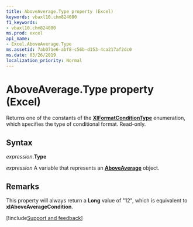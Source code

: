 ```yaml
---
title: AboveAverage.Type property (Excel)
keywords: vbaxl10.chm824080
f1_keywords:
- vbaxl10.chm824080
ms.prod: excel
api_name:
- Excel.AboveAverage.Type
ms.assetid: 7ab071e6-abf8-c56b-d153-4ca217af2dc0
ms.date: 03/26/2019
localization_priority: Normal
---
```



# AboveAverage.Type property (Excel)

Returns one of the constants of the **[XlFormatConditionType](Excel.XlFormatConditionType.md)** enumeration, which specifies the type of conditional format. Read-only.


## Syntax

_expression_.**Type**

_expression_ A variable that represents an **[AboveAverage](Excel.AboveAverage.md)** object.


## Remarks

This property will always return a **Long** value of "12", which is equivalent to **xlAboveAverageCondition**.




[!include[Support and feedback](~/includes/feedback-boilerplate.md)]